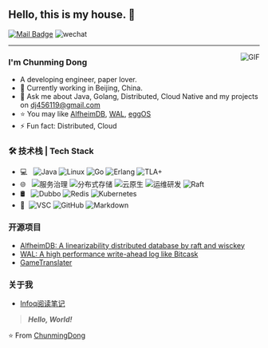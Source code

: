 ## Hello, this is my house. 👋
[![Mail Badge](https://img.shields.io/badge/dlz456119@sina.com-c14438?style=flat&logo=Gmail&logoColor=white&link=mailto:dlz456119@sina.com)](mailto:dlz456119@sina.com)    ![wechat](https://img.shields.io/badge/dj456119-blue?style=flat&logo=wechat&logoColor=green)

---
<img align="right" alt="GIF" src="https://raw.githubusercontent.com/JoeyBling/JoeyBling/master/pic/pusheencode.gif" />

### I'm Chunming Dong

- A developing engineer, paper lover.
- 🌱 Currently working in Beijing, China.
- 💬 Ask me about Java, Golang, Distributed, Cloud Native and my projects on [dj456119@gmail.com](mailto:dj456119@gmail.com)
- ⭐ You may like [AlfheimDB](https://github.com/dj456119/AlfheimDB), [WAL](https://github.com/dj456119/AlfheimDB-WAL), [eggOS](http://github.com/dj456119/eggos) 
- ⚡ Fun fact: Distributed, Cloud

### 🛠 技术栈 | Tech Stack

- 💻 &#160; ![Java](https://img.shields.io/badge/-Java-333333?style=flat&logo=Java&logoColor=007396)
![Linux](https://img.shields.io/badge/-Linux-333333?style=flat&logo=Linux&logoColor=FCC624)
![Go](https://img.shields.io/badge/-Go-333333?style=flat&logo=Go&logoColor=FF4800)
![Erlang](https://img.shields.io/badge/-Erlang-333333?style=flat&logo=Erlang&logoColor=563D7C)
![TLA+](https://img.shields.io/badge/-TLA%2B-333333?style=flat&logoColor=563D7C)
- 🌐 &#160; ![服务治理](https://img.shields.io/badge/-服务治理-333333?style=flat&logo=soa)
![分布式存储](https://img.shields.io/badge/-分布式存储-333333?style=flat&logo=distributed&logoColor=563D7C)
![云原生](https://img.shields.io/badge/-云原生-333333?style=flat&logo=cloud&logoColor=563D7C)
![运维研发](https://img.shields.io/badge/-运维研发-333333?style=flat&logo=cloud&logoColor=563D7C)
![Raft](https://img.shields.io/badge/-Raft-333333?style=flat&logo=raft)
- 🛢 &#160; ![Dubbo](https://img.shields.io/badge/-Dubbo-333333?style=flat&logo=Dubbo)
![Redis](https://img.shields.io/badge/-Redis-333333?style=flat&logo=Redis)
![Kubernetes](https://img.shields.io/badge/-Kubernetes-333333?style=flat&logo=Kubernetes)
- 🔧 &#160;![VSC](https://img.shields.io/badge/-VSC-333333?style=flat&logo=Visualstudiocode)
![GitHub](https://img.shields.io/badge/-GitHub-333333?style=flat&logo=github)
![Markdown](https://img.shields.io/badge/-Markdown-333333?style=flat&logo=markdown)

### 开源项目
- [AlfheimDB: A linearizability distributed database by raft and wisckey](https://github.com/dj456119/AlfheimDB)
- [WAL: A high performance write-ahead log like Bitcask](https://github.com/dj456119/AlfheimDB-WAL)
- [GameTranslater](https://github.com/dj456119/game-translater)

### 关于我
- [Infoq阅读笔记](https://github.com/dj456119/infoq-reading-notes)

> ***Hello, World!***

⭐️ From [ChunmingDong](https://github.com/dj456119)
